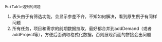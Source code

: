 `MuiTable遇到的问题`

 1. 表头由于有筛选功能，会显示参差不齐，不知如何解决，看到原生例子有同样问题
 1. 所有任务，项目和需求的前期数据拉取，最好都合并到addDemand（或者addProject等），方便后面调取格式化数据，否则展现页面的拼接会出问题
 

